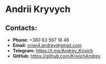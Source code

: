 # Andrii Kryvych



## Contacts:



* __Phone:__ +380 63 567 18 46
* __Email:__ criwi4.andrey@gmail.com
* __Telegram:__ https://t.me/Andrey_Krivich
* __GitHub:__ https://github.com/KrivichAndrey



